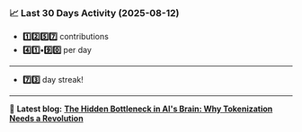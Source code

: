 <!--START_STATS-->
### 📈 Last 30 Days Activity (2025-08-12)  
- **1️⃣2️⃣5️⃣7️⃣** contributions  
- **4️⃣1️⃣•9️⃣0️⃣** per day
---
- **7️⃣3️⃣** day streak!
---
📝 **Latest blog:** [**The Hidden Bottleneck in AI's Brain: Why Tokenization Needs a Revolution**](https://andriak.com/blog/tokenization-revolution)
<!--END_STATS-->
